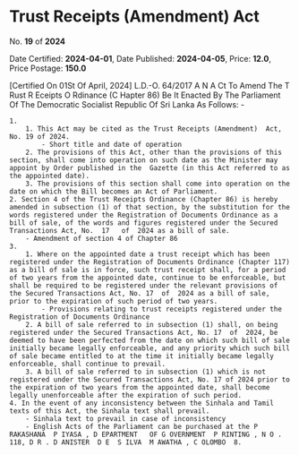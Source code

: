 # Trust  Receipts  (Amendment) Act

No. **19** of **2024**

Date Certified: **2024-04-01**, Date Published: **2024-04-05**, Price: **12.0**, Price Postage: **150.0**

[Certified On 01St Of April, 2024]
L.D.-O. 64/2017
A N  A Ct   To   Amend   The  T Rust  R Eceipts  O Rdinance  (C Hapter  86)
Be It Enacted By The Parliament Of The Democratic Socialist Republic Of Sri Lanka As Follows: -

    1. 
        1. This Act may be cited as the Trust Receipts (Amendment)  Act, No. 19 of 2024.
            - Short title and date of operation
        2. The provisions of this Act, other than the provisions of this section, shall come into operation on such date as the Minister may appoint by Order published in the  Gazette (in this Act referred to as the appointed date).
        3. The provisions of this section shall come into operation on the date on which the Bill becomes an Act of Parliament.
    2. Section 4 of the Trust Receipts Ordinance (Chapter 86) is hereby amended in subsection (1) of that section, by the substitution for the words registered under the Registration of Documents Ordinance as a bill of sale, of the words and figures registered under the Secured Transactions Act, No.  17   of  2024 as a bill of sale.
        - Amendment of section 4 of Chapter 86
    3. 
        1. Where on the appointed date a trust receipt which has been registered under the Registration of Documents Ordinance (Chapter 117) as a bill of sale is in force, such trust receipt shall, for a period of two years from the appointed date, continue to be enforceable, but shall be required to be registered under the relevant provisions of the Secured Transactions Act, No. 17  of  2024 as a bill of sale, prior to the expiration of such period of two years.
            - Provisions relating to trust receipts registered under the Registration of Documents Ordinance
        2. A bill of sale referred to in subsection (1) shall, on being registered under the Secured Transactions Act, No. 17  of  2024, be deemed to have been perfected from the date on which such bill of sale initially became legally enforceable, and any priority which such bill of sale became entitled to at the time it initially became legally enforceable, shall continue to prevail.
        3. A bill of sale referred to in subsection (1) which is not registered under the Secured Transactions Act, No. 17 of 2024 prior to the expiration of two years from the appointed date, shall become legally unenforceable after the expiration of such period.
    4. In the event of any inconsistency between the Sinhala and Tamil texts of this Act, the Sinhala text shall prevail.
        - Sinhala text to prevail in case of inconsistency
        - English Acts of the Parliament can be purchased at the P RAKASHANA  P IYASA , D EPARTMENT   OF G OVERNMENT  P RINTING , N O . 118, D R . D ANISTER  D E  S ILVA  M AWATHA , C OLOMBO  8.
